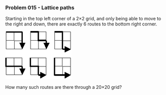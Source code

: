 ### Problem  015 - Lattice paths

Starting in the top left corner of a 2×2 grid, and only being able to move to the right and down, there are exactly 6 routes to the bottom right corner.

![p015.png](p015.png)

How many such routes are there through a 20×20 grid?
